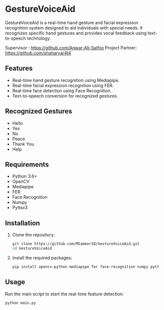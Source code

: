 # GestureVoiceAid

GestureVoiceAid is a real-time hand gesture and facial expression recognition system designed to aid individuals with special needs. It recognizes specific hand gestures and provides vocal feedback using text-to-speech technology.

Supervisor : https://github.com/Anwar-Ali-Sathio
Project Partner: https://github.com/shaharyar4t4

## Features

- Real-time hand gesture recognition using Mediapipe.
- Real-time facial expression recognition using FER.
- Real-time face detection using Face Recognition.
- Text-to-speech conversion for recognized gestures.

## Recognized Gestures

- Hello
- Yes
- No
- Peace
- Thank You
- Help

## Requirements

- Python 3.6+
- OpenCV
- Mediapipe
- FER
- Face Recognition
- Numpy
- Pyttsx3

## Installation

1. Clone the repository:

    ```sh
    git clone https://github.com/MSameer18/GestureVoiceAid.git
    cd GestureVoiceAid
    ```

2. Install the required packages:

    ```sh
    pip install opencv-python mediapipe fer face-recognition numpy pyttsx3
    ```

## Usage

Run the main script to start the real-time feature detection:

```sh
python main.py
